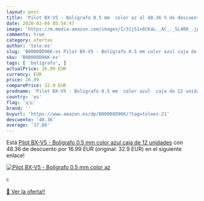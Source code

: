 ```yaml
---
layout: post
title: 'Pilot BX-V5 - Bolígrafo 0.5 mm  color az al 48.36 % de descuento'
date: 2020-02-04 05:54:47
image: 'https://m.media-amazon.com/images/I/31jS1x8CKaL._AC_._SL400_.jpg'
comments: true
category: ofertas
author: 'tole.es'
slug: 'B00008D96K-es Pilot BX-V5 - Bolígrafo 0.5 mm color azul caja de 12 unidades'
sku: 'B00008D96K-es'
tags: [ 'bolígrafo', ]
actualPrice: 16.99 EUR
currency: EUR
price: 16.99
comparePrice: 32.9 EUR
prodname: 'Pilot BX-V5 - Bolígrafo 0.5 mm  color azul  caja de 12 unidades'
country: 'es'
flag: '🇪🇸'
brand: ''
buyurl: 'https://www.amazon.es/dp/B00008D96K/?tag=tolees-21'
descuento: '48.36'
average: '17.86'
---
```


Está [Pilot BX-V5 - Bolígrafo 0.5 mm  color azul  caja de 12 unidades](https://www.amazon.es/dp/B00008D96K/?tag=tolees-21) con 48.36 de descuento por 16.99 EUR (original: 32.9 EUR) en el siguiente enlace!

[![Pilot BX-V5 - Bolígrafo 0.5 mm  color az](https://m.media-amazon.com/images/I/31jS1x8CKaL._AC_._SL400_.jpg)](https://www.amazon.es/dp/B00008D96K/?tag=tolees-21)

ℹ️:


[🛒 Ver la oferta!!](https://www.amazon.es/dp/B00008D96K/?tag=tolees-21)
